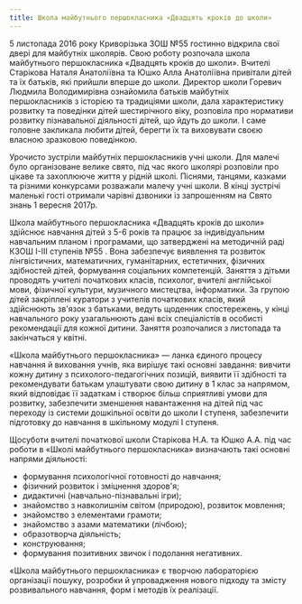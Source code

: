 ```yaml
---
title: Школа майбутнього першокласника «Двадцять кроків до школи»
---
```


5 листопада 2016 року Криворізька ЗОШ №55 гостинно відкрила свої двері для майбутніх школярів. Свою роботу розпочала школа майбутнього першокласника «Двадцять кроків до школи». Вчителі Старікова Наталя Анатоліївна та Юшко Алла Анатоліївна привітали дітей та їх батьків, які прийшли вперше до школи. Директор школи Горевич Людмила Володимирівна ознайомила батьків майбутніх першокласників з історією та традиціями школи, дала характеристику розвитку та поведінки дітей шестирічного віку, розповіла про нормативи розвитку пізнавальної діяльності дітей, що йдуть до школи. І саме головне закликала любити дітей, берегти їх та виховувати своєю власною зразковою поведінкою.

Урочисто зустріли майбутніх першокласників учні школи. Для малечі було організоване велике свято, під час якого школярі розповіли про цікаве та захоплююче життя у рідній школі. Піснями, танцями, казками та різними конкурсами розважали малечу учні школи. В кінці зустрічі маленькі гості отримали чарівні дзвоники із запрошенням на Свято знань 1 вересня 2017р.

Школа майбутнього першокласника «Двадцять кроків до школи» здійснює навчання дітей з 5-6 років та працює за індивідуальним навчальним планом і програмами, що затверджені на методичній раді КЗОШ І-ІІІ ступенів №55 . Вона забезпечує виявлення та розвиток лінгвістичних, математичних, гуманітарних, естетичних, фізичних здібностей дітей, формування соціальних компетенцій. Заняття з дітьми проводять учителі початкових класів, психолог, вчителі англійської мови, фізичної культури, музичного мистецтва, інформатики. За групою дітей закріплені куратори з учителів початкових класів, який здійснюють зв'язок з батьками, ведуть щоденник спостережень, у кінці навчального року узагальнюють дані всіх спеціалістів в особисті рекомендації для кожної дитини. Заняття розпочалися з листопада та закінчаться у квітні.

«Школа майбутнього першокласника» — ланка єдиного процесу навчання й виховання учнів, яка вирішує такі основні завдання: вивчити кожну дитину з психолого-педагогічних позицій, виявити її здібності та рекомендувати батькам улаштувати свою дитину в 1 клас за напрямом, який відповідає її задаткам і створює більш сприятливі умови для розвитку, забезпечити зменшення навантаження на дітей під час переходу із системи дошкільної освіти до школи І ступеня, забезпечити підготовку до навчання в шкільному модулі І ступеня.

Щосуботи вчителі початкової школи Старікова Н.А. та Юшко А.А. під час роботи в «Школі майбутнього першокласника» визначають такі основні напрями діяльності:

- формування психологічної готовності до навчання;
- фізичний розвиток і зміцнення здоров'я;
- дидактичні (навчально-пізнавальні ігри);
- знайомство з навколишнім світом (природою), розвиток мовлення;
- знайомство з елементами грамоти;
- знайомство з азами математики (лічбою);
- образотворча діяльність;
- конструювання;
- формування позитивних звичок і подолання негативних.

«Школа майбутнього першокласника» є творчою лабораторією організації пошуку, розробки й упровадження нового підходу та змісту розвивального навчання, форм і методів їх реалізації.

<slideshow id="_/72157680406404065" />
